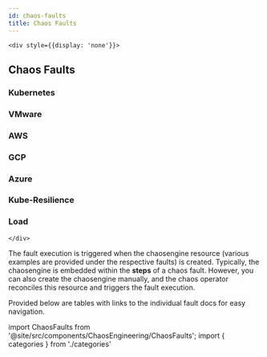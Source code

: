 ```yaml
---
id: chaos-faults
title: Chaos Faults
---
```


```mdx-code-block
<div style={{display: 'none'}}>
```

## Chaos Faults

### Kubernetes

### VMware

### AWS

### GCP

### Azure

### Kube-Resilience

### Load

```mdx-code-block
</div>
```

The fault execution is triggered when the chaosengine resource (various examples are provided under the respective faults) is created. Typically, the chaosengine is embedded within the **steps** of a chaos fault. However, you can also create the chaosengine manually, and the chaos operator reconciles this resource and triggers the fault execution.

Provided below are tables with links to the individual fault docs for easy navigation.

<!-- Custom component -->

import ChaosFaults from '@site/src/components/ChaosEngineering/ChaosFaults';
import { categories } from './categories'

<ChaosFaults categories={categories} />
